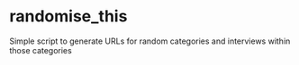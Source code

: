 # randomise_this
Simple script to generate URLs for random categories and interviews within those categories
